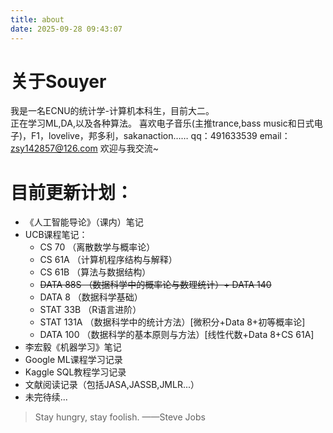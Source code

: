 ```yaml
---
title: about
date: 2025-09-28 09:43:07
---
```

# 关于Souyer
我是一名ECNU的统计学-计算机本科生，目前大二。   
正在学习ML,DA,以及各种算法。
喜欢电子音乐(主推trance,bass music和日式电子)，F1，lovelive，邦多利，sakanaction……
qq：491633539
email：zsy142857@126.com
欢迎与我交流~

# 目前更新计划：
  + 《人工智能导论》（课内）笔记
  + UCB课程笔记：
    + CS 70  （离散数学与概率论）
    + CS 61A （计算机程序结构与解释）
    + CS 61B （算法与数据结构）
    + ~~DATA 88S （数据科学中的概率论与数理统计）+ DATA 140~~
    + DATA 8 （数据科学基础）
    + STAT 33B （R语言进阶）
    + STAT 131A （数据科学中的统计方法）\[微积分+Data 8+初等概率论\]
    + DATA 100 （数据科学的基本原则与方法）\[线性代数+Data 8+CS 61A\]
  + 李宏毅《机器学习》笔记
  + Google ML课程学习记录
  + Kaggle SQL教程学习记录
  + 文献阅读记录（包括JASA,JASSB,JMLR...）
  + 未完待续...

> Stay hungry, stay foolish.  ——Steve Jobs